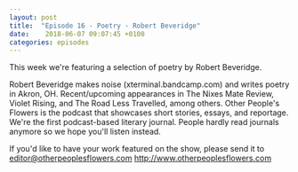 ```yaml
---
layout: post
title:  "Episode 16 - Poetry - Robert Beveridge"
date:    2018-06-07 09:07:45 +0100
categories: episodes
---
```


This week we're featuring a selection of poetry by Robert Beveridge.

Robert Beveridge makes noise (xterminal.bandcamp.com) and writes
poetry in Akron, OH. Recent/upcoming appearances in The Nixes Mate
Review, Violet Rising, and The Road Less Travelled, among
others. Other People's Flowers is the podcast that showcases short
stories, essays, and reportage. We're the first podcast-based literary
journal. People hardly read journals anymore so we hope you'll listen
instead.

If you'd like to have your work featured on the show, please send it to editor@otherpeoplesflowers.com http://www.otherpeoplesflowers.com
